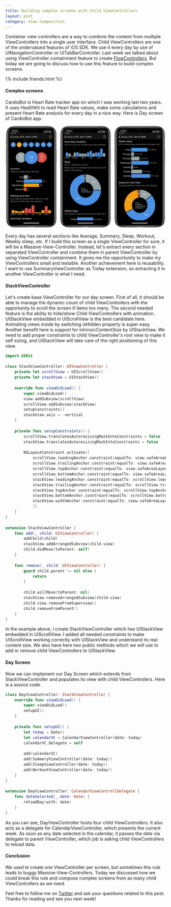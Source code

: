 ```yaml
---
title: Building complex screens with Child ViewControllers
layout: post
category: View Composition
---
```


Container view controllers are a way to combine the content from multiple ViewControllers into a single user interface. Child ViewControllers are one of the undervalued features of iOS SDK. We use it every day by use of UINavigationController or UITabBarController. Last week we talked about using ViewController containment feature to create [FlowControllers](/2019/02/20/navigation-with-flow-controllers/). But today we are going to discuss how to use this feature to build complex screens.

{% include friends.html %}

#### Complex screens
CardioBot is Heart Rate tracker app on which I was working last two years. It uses HealthKit to read Heart Rate values, make some calculations and present Heart Rate analysis for every day in a nice way. Here is Day screen of CardioBot app.

![CardioBot](/public/cardiobot.jpg)

Every day has several sections like Average, Summary, Sleep, Workout, Weekly sleep, etc. If I build this screen as a single ViewController for sure, it will be a Massive-View-Controller. Instead, let's extract every section in separated ViewController and combine them in parent ViewController by using ViewController containment. It gives me the opportunity to make my ViewControllers small and testable. Another achievement here is reusability. I want to use SummaryViewController as Today extension, so extracting it in another ViewController is what I need.

#### StackViewController
Let's create base ViewController for our day screen. First of all, it should be able to manage the dynamic count of child ViewControllers with the opportunity to scroll the screen if items too many. The second needed feature is the ability to hide/show Child ViewControllers with animation. UIStackView embedded in UIScrollView is the best candidate here. Animating views inside by switching isHidden property is super easy. Another benefit here is support for intrinsicContentSize by UIStackView. We need to add proper constraints to child ViewController's root view to make it self sizing, and UIStackView will take care of the right positioning of this view.

```swift
import UIKit

class StackViewController: UIViewController {
    private let scrollView = UIScrollView()
    private let stackView = UIStackView()

    override func viewDidLoad() {
        super.viewDidLoad()
        view.addSubview(scrollView)
        scrollView.addSubview(stackView)
        setupConstraints()
        stackView.axis = .vertical
    }

    private func setupConstraints() {
        scrollView.translatesAutoresizingMaskIntoConstraints = false
        stackView.translatesAutoresizingMaskIntoConstraints = false

        NSLayoutConstraint.activate([
            scrollView.leadingAnchor.constraint(equalTo: view.safeAreaLayoutGuide.leadingAnchor),
            scrollView.trailingAnchor.constraint(equalTo: view.safeAreaLayoutGuide.trailingAnchor),
            scrollView.topAnchor.constraint(equalTo: view.safeAreaLayoutGuide.topAnchor),
            scrollView.bottomAnchor.constraint(equalTo: view.safeAreaLayoutGuide.bottomAnchor),
            stackView.leadingAnchor.constraint(equalTo: scrollView.leadingAnchor),
            stackView.trailingAnchor.constraint(equalTo: scrollView.trailingAnchor),
            stackView.topAnchor.constraint(equalTo: scrollView.topAnchor),
            stackView.bottomAnchor.constraint(equalTo: scrollView.bottomAnchor),
            stackView.widthAnchor.constraint(equalTo: view.safeAreaLayoutGuide.widthAnchor)
            ])
    }
}

extension StackViewController {
    func add(_ child: UIViewController) {
        addChild(child)
        stackView.addArrangedSubview(child.view)
        child.didMove(toParent: self)
    }

    func remove(_ child: UIViewController) {
        guard child.parent != nil else {
            return
        }

        child.willMove(toParent: nil)
        stackView.removeArrangedSubview(child.view)
        child.view.removeFromSuperview()
        child.removeFromParent()
    }
}
```

In the example above, I create StackViewController which has UIStackView embedded in UIScrollView. I added all needed constraints to make UIScrollView working correctly with UIStackView and understand its real content size. We also have here two public methods which we will use to add or remove child ViewControllers to UIStackView.

#### Day Screen
Now we can implement our Day Screen which extends from StackViewController and populates its view with child ViewControllers. Here is a source code.

```swift
class DayViewController: StackViewController {
    override func viewDidLoad() {
        super.viewDidLoad()
        setupUI()
    }

    private func setupUI() {
        let today = Date()
        let calendarVC = CalendarViewController(date: today)
        calendarVC.delegate = self

        add(calendarVC)
        add(SummaryViewController(date: today))
        add(SleepViewController(date: today))
        add(WorkoutViewController(date: today))
    }
}

extension DayViewController: CalendarViewControllDelegate {
    func dateSelected(_ date: Date) {
        reloadDay(with: date)
    }
}
```

As you can see, DayViewController hosts four child ViewControllers. It also acts as a delegate for CalendarViewController, which presents the current week. As soon as any date selected in the calendar, it passes the date via delegate to parent ViewController, which job is asking child ViewControllers to reload data.

#### Conclusion
We used to create one ViewController per screen, but sometimes this rule leads to buggy Massive-View-Controllers. Today we discussed how we could break this rule and compose complex screens from as many child ViewControllers as we need.

Feel free to follow me on [Twitter](https://twitter.com/mecid) and ask your questions related to this post. Thanks for reading and see you next week!